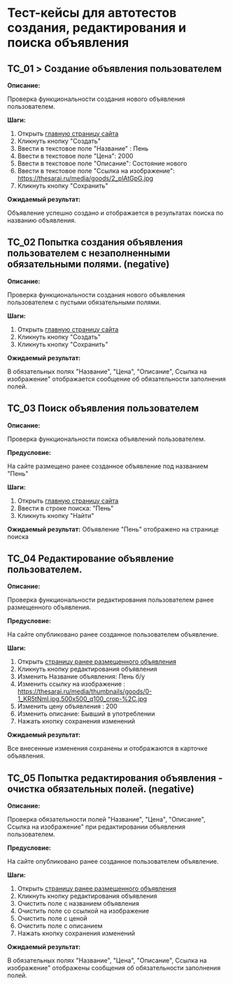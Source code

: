 # Тест-кейсы для автотестов создания, редактирования и поиска объявления
## TC_01 > Создание объявления пользователем

**Описание:**

 Проверка функциональности создания нового объявления пользователем.

**Шаги:**
1. Открыть [главную страницу сайта](http://tech-avito-intern.jumpingcrab.com/)
2. Кликнуть кнопку "Создать"
3. Ввести в текстовое поле "Название" : Пень
4. Ввести в текстовое поле "Цена": 2000
5. Ввести в текстовое поле "Описание": Состояние нового
6. Ввести в текстовое поле "Ссылка на изображение": https://thesarai.ru/media/goods/2_plAtGpG.jpg
7. Кликнуть кнопку "Сохранить"

**Ожидаемый результат:**

Объявление успешно создано и отображается в результатах поиска по названию объявления.

## TC_02  Попытка создания объявления пользователем с незаполненными обязательными полями. (negative)


**Описание:**

 Проверка функциональности создания нового объявления пользователем с пустыми обязательными полями.

**Шаги:**
1. Открыть [главную страницу сайта](http://tech-avito-intern.jumpingcrab.com/)
2. Кликнуть кнопку "Создать"
3. Кликнуть кнопку "Сохранить"

**Ожидаемый результат:**

В обязательных полях "Название", "Цена", "Описание", Ссылка на изображение" отображается сообщение об обязательности заполнения полей.

## TC_03 Поиск объявления пользователем

**Описание:**

Проверка  функциональности поиска объявлений пользователем.

**Предусловие:**

На сайте размещено ранее созданное объявление под названием "Пень"

**Шаги:**
1. Открыть [главную страницу сайта](http://tech-avito-intern.jumpingcrab.com/)
2. Ввести в строке поиска: "Пень"
3. Кликнуть кнопку "Найти"

**Ожидаемый результат:**
Объявление "Пень" отображено на странице поиска



## TC_04  Редактирование объявление пользователем.

**Описание:** 

Проверка функциональности редактирования пользователем ранее размещенного объявления.

**Предусловие:**

На сайте опубликовано ранее созданное пользователем объявление.

**Шаги:**

1. Открыть [страницу ранее размещенного объявления](http://tech-avito-intern.jumpingcrab.com/advertisements/63ac)
2. Кликнуть кнопку редактирования объявления
3. Изменить Название объявления: Пень б/у
4. Изменить ссылку на изображение : https://thesarai.ru/media/thumbnails/goods/0-1_KR5tNmI.jpg.500x500_q100_crop-%2C.jpg
5. Изменить цену объявления : 200
6. Изменить описание: Бывший в употреблении
7. Нажать кнопку сохранения изменений

**Ожидаемый результат:**

Все внесенные изменения сохранены и отображаются в карточке объявления.

## TC_05  Попытка редактирования объявления - очистка обязательных полей. (negative)

**Описание:** 

Проверка обязательности полей "Название", "Цена", "Описание", Ссылка на изображение" при редактировании объявления пользователем.

**Предусловие:**

На сайте опубликовано ранее созданное пользователем объявление.

**Шаги:**

1. Открыть [страницу ранее размещенного объявления](http://tech-avito-intern.jumpingcrab.com/advertisements/63ac)
2. Кликнуть кнопку редактирования объявления
3. Очистить поле с названием объявления
4. Очистить поле со ссылкой на изображение
5. Очистить поле с ценой
6. Очистить поле с описанием
7. Нажать кнопку сохранения изменений

**Ожидаемый результат:**

В обязательных полях "Название", "Цена", "Описание", Ссылка на изображение" отображены сообщения об обязательности заполнения полей.